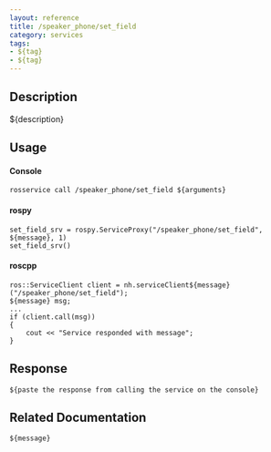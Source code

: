 ```yaml
---
layout: reference
title: /speaker_phone/set_field
category: services
tags: 
- ${tag} 
- ${tag}
---
```


## Description
${description}

## Usage
#### Console
```
rosservice call /speaker_phone/set_field ${arguments}
```

#### rospy
```
set_field_srv = rospy.ServiceProxy("/speaker_phone/set_field", ${message}, 1)
set_field_srv()
```

#### roscpp
```
ros::ServiceClient client = nh.serviceClient${message}("/speaker_phone/set_field");
${message} msg;
...
if (client.call(msg))
{
    cout << "Service responded with message";
}
```

## Response
```
${paste the response from calling the service on the console}
```

## Related Documentation
``${message}``